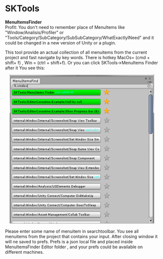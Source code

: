 # SKTools

<b>MenuItemsFinder</b>\
Profit: You don't need to remember place of MenuItems like "Window/Analisis/Profiler" or "Tools/Category/SubCategory/SubSubCategory/WhatExactlyINeed" and it could be changed in a new version of Unity or a plugin.

This tool provide an actual collection of all menuitems from the current project and fast navigate by key words. There is hotkey MacOs= (cmd + shift+ f) , Win = (ctrl + shift+f). Or you can click SKTools->MenuItems Finder after it
You see this:
<div align="center">
    <img src="/MenuItemsFinder/Editor Resources/view2.png?raw=true" width="475" height="487"/>
</div>

Please enter some name of menuitem in searchtoolbar. You see all menuitems from the project that contains your input. After closing window it will ne saved to prefs. Prefs is a json local file and placed inside MenuItemsFinder Editor folder , and your prefs could be available on different machines. 


